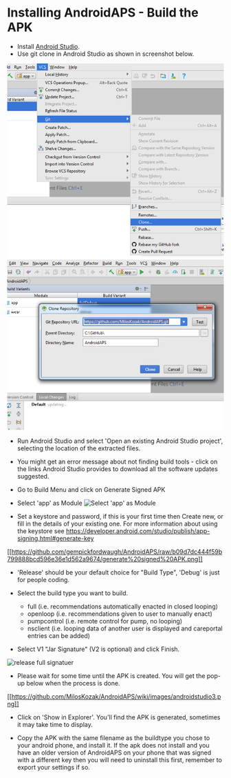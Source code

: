 # Installing AndroidAPS - Build the APK

* Install [Android Studio](https://developer.android.com/studio/install.html). 
* Use git clone in Android Studio as shown in screenshot below.

![](https://github.com/RadoslavR/AndroidAPS/blob/master/Screenshot%201.png) ![](https://github.com/RadoslavR/AndroidAPS/blob/master/Screenshot2.png)

* Run Android Studio and select 'Open an existing Android Studio project', selecting the location of the extracted files.

* You might get an error message about not finding build tools - click on the links Android Studio provides to download all the software updates suggested.

* Go to Build Menu and click on Generate Signed APK

* Select 'app' as Module ![Select 'app' as Module](https://user-images.githubusercontent.com/9692866/38299495-8885e446-37fa-11e8-9d19-cb05fd1bb506.png)

* Set a keystore and password, if this is your first time then Create new, or fill in the details of your existing one. For more information about using the keystore see <https://developer.android.com/studio/publish/app-signing.html#generate-key>

[[https://github.com/gempickfordwaugh/AndroidAPS/raw/b09d7dc444f59b799888bcd596e36e1d562a9674/generate%20signed%20APK.png]]

* 'Release' should be your default choice for "Build Type", 'Debug' is just for people coding.
* Select the build type you want to build.
    
    * full (i.e. recommendations automatically enacted in closed looping)
    * openloop (i.e. recommendations given to user to manually enact)
    * pumpcontrol (i.e. remote control for pump, no looping)
    * nsclient (i.e. looping data of another user is displayed and careportal entries can be added)

* Select V1 "Jar Signature" (V2 is optional) and click Finish.

![release full signatuer](https://user-images.githubusercontent.com/9692866/38299493-8838e38a-37fa-11e8-8c28-3fa6071e7a76.png)

* Please wait for some time until the APK is created. You will get the pop-up below when the process is done.

[[https://github.com/MilosKozak/AndroidAPS/wiki/images/androidstudio3.png]]

* Click on 'Show in Explorer'. You'll find the APK is generated, sometimes it may take time to display.

* Copy the APK with the same filename as the buildtype you chose to your android phone, and install it. If the apk does not install and you have an older version of AndroidAPS on your phone that was signed with a different key then you will need to uninstall this first, remember to export your settings if so.